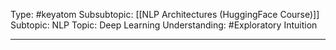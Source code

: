 Type: #keyatom
Subsubtopic: [[NLP Architectures (HuggingFace Course)]]
Subtopic: NLP
Topic: Deep Learning
Understanding: #Exploratory Intuition

----

